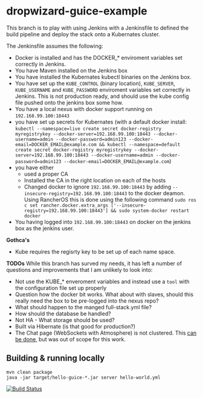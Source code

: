 dropwizard-guice-example
========================

This branch is to play with using Jenkins with a Jenkinsfile to defined the build pipeline and deploy the stack onto a Kubernates cluster.

The Jenkinsfile assumes the following:

* Docker is installed and has the DOCKER_* enviroment variables set correctly in Jenkins.
* You have Maven installed on the Jenkins box
* You have installed the Kubernates kubectl binaries on the Jenkins box.
* You have set up the `KUBE_CONTROL` (binary location), `KUBE_SERVER`, `KUBE_USERNAME` and `KUBE_PASSWORD` enviroment variables set correctly in Jenkins. This is not production ready, and should use the kube config file pushed onto the jenkins box some how.
* You have a local nexus with docker support running on `192.168.99.100:18443`
 * you have set up  secrets for Kubernates (with a default docker install: `kubectl --namespace=live create secret docker-registry myregistrykey --docker-server=192.168.99.100:18443 --docker-username=admin --docker-password=admin123 --docker-email=DOCKER_EMAIL@example.com && kubectl --namespace=default create secret docker-registry myregistrykey --docker-server=192.168.99.100:18443 --docker-username=admin --docker-password=admin123 --docker-email=DOCKER_EMAIL@example.com`)
 * you have either
   * used a proper CA
   * Installed the CA in the right location on each of the hosts
   * Changed docker to ignore `192.168.99.100:18443` by adding `--insecure-registry=192.168.99.100:18443` to the docker deamon. Using RancherOS this is done using the following command `sudo ros c set rancher.docker.extra_args ['--insecure-registry=192.168.99.100:18443'] && sudo system-docker restart docker`
* You having logged into `192.168.99.100:18443` on docker on the jenkins box as the jenkins user.

**Gothca's**

* Kube requires the regisrty key to be set up of each name space.

**TODOs**
While this branch has surved my needs, it has left a number of questions and improvements that I am unlikely to look into:

* Not use the KUBE_* enveroment variables and instead use a `tool` with the configuration file set up properly
* Question how the docker bit works. What about with slaves, should this really need the box to be pre-logged into the nexus repo?
* What should happen to the manged full-stack.yml file?
* How should the database be handled? 
 * Not HA - What storage should be used?
 * Built via Hibernate (is that good for production?)
* The Chat page (WebSockets with Atmosphere) is not clustered. This [can be done](https://github.com/Atmosphere/atmosphere/wiki/Configuring-Atmosphere-for-the-Cloud), but was out of scope for this work.


Building & running locally
--------------------------

```
mvn clean package
java -jar target/hello-guice-*.jar server hello-world.yml
```

[![Build Status](https://travis-ci.org/mlk/dropwizard-guice-example.svg?branch=master)](https://travis-ci.org/mlk/dropwizard-guice-example)
